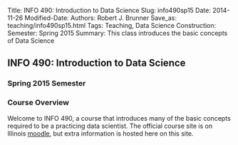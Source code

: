 Title: INFO 490: Introduction to Data Science
Slug: info490sp15
Date: 2014-11-26
Modified-Date: 
Authors: Robert J. Brunner
Save_as: teaching/info490sp15.html
Tags: Teaching, Data Science
Construction:
Semester: Spring 2015
Summary: This class introduces the basic concepts of Data Science

## INFO 490: Introduction to Data Science

### Spring 2015 Semester

### Course Overview

Welcome to INFO 490, a course that introduces many of the basic concepts
required to be a practicing data scientist. The official course site is
on Illinois
[moodle](https://learn.illinois.edu/course/view.php?id=9713), but extra
information is hosted here on this site.

